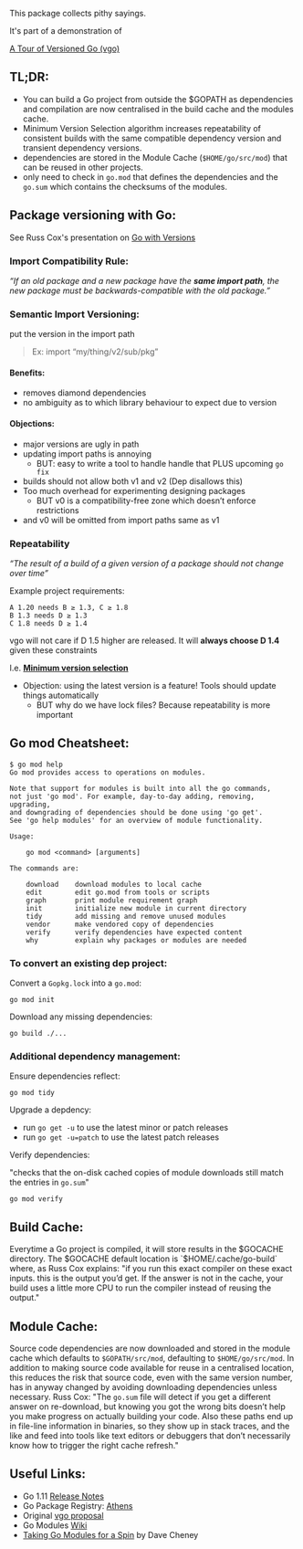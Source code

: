 This package collects pithy sayings.

It's part of a demonstration of

[A Tour of Versioned Go (vgo)](https://research.swtch.com/vgo-tour)

## TL;DR:
- You can build a Go project from outside the $GOPATH as dependencies and compilation are now centralised in the build cache and the modules cache.
- Minimum Version Selection algorithm increases repeatability of consistent builds with the same compatible dependency version and transient dependency versions.
- dependencies are stored in the Module Cache (`$HOME/go/src/mod`) that can be reused in other projects.
- only need to check in `go.mod` that defines the dependencies and the `go.sum` which contains the checksums of the modules.

## Package versioning with Go:
See Russ Cox's presentation on [Go with Versions](https://www.youtube.com/watch?v=F8nrpe0XWRg&list=PLq2Nv-Sh8EbbIjQgDzapOFeVfv5bGOoPE&index=3&t=0s)

### Import Compatibility Rule:

_“If an old package and a new package have the **same import path**, the new package must be backwards-compatible with the old package.”_

### Semantic Import Versioning:
put the version in the import path
> Ex: import “my/thing/v2/sub/pkg”

#### Benefits:
- removes diamond dependencies
- no ambiguity as to which library behaviour to expect due to version

#### Objections:
- major versions are ugly in path
- updating import paths is annoying
  - BUT: easy to write a tool to handle handle that PLUS upcoming `go fix`
- builds should not allow both v1 and v2 (Dep disallows this)
- Too much overhead for experimenting designing packages
  - BUT v0 is a compatibility-free zone which doesn’t enforce restrictions 
- and v0 will be omitted from import paths same as v1

### Repeatability
_“The result of a build of a given version of a package should not change over time”_

Example project requirements:
```
A 1.20 needs B ≥ 1.3, C ≥ 1.8
B 1.3 needs D ≥ 1.3
C 1.8 needs D ≥ 1.4
```
vgo will not care if D 1.5 higher are released. It will **always choose D 1.4** given these constraints

I.e. [**Minimum version selection**](https://research.swtch.com/vgo-mvs)

- Objection: using the latest version is a feature! Tools should update things automatically
  - BUT why do we have lock files? Because repeatability is more important

## Go mod Cheatsheet:
```
$ go mod help
Go mod provides access to operations on modules.

Note that support for modules is built into all the go commands,
not just 'go mod'. For example, day-to-day adding, removing, upgrading,
and downgrading of dependencies should be done using 'go get'.
See 'go help modules' for an overview of module functionality.

Usage:

	go mod <command> [arguments]

The commands are:

	download    download modules to local cache
	edit        edit go.mod from tools or scripts
	graph       print module requirement graph
	init        initialize new module in current directory
	tidy        add missing and remove unused modules
	vendor      make vendored copy of dependencies
	verify      verify dependencies have expected content
	why         explain why packages or modules are needed
```

### To convert an existing dep project:
Convert a `Gopkg.lock` into a `go.mod`:
```
go mod init
```
Download any missing dependencies:
```
go build ./...
```

### Additional dependency management:
Ensure dependencies reflect:
```
go mod tidy
```

Upgrade a depdency:
- run `go get -u` to use the latest minor or patch releases
- run `go get -u=patch` to use the latest patch releases

Verify dependencies:

"checks that the on-disk cached copies of module downloads still match the entries in `go.sum`"
```
go mod verify
```

## Build Cache:
Everytime a Go project is compiled, it will store results in the $GOCACHE directory. The $GOCACHE default location is `$HOME/.cache/go-build` where, as Russ Cox explains: "if you run this exact compiler on these exact inputs. this is the output you’d get. If the answer is not in the cache, your build uses a little more CPU to run the compiler instead of reusing the output."

## Module Cache:
Source code dependencies are now downloaded and stored in the module cache which defaults to `$GOPATH/src/mod`, defaulting to `$HOME/go/src/mod`. In addition to making source code available for reuse in a centralised location, this reduces the risk that source code, even with the same version number, has in anyway changed by avoiding downloading dependencies unless necessary. Russ Cox:
"The `go.sum` file will detect if you get a different answer on re-download, but knowing you got the wrong bits doesn’t help you make progress on actually building your code. Also these paths end up in file-line information in binaries, so they show up in stack traces, and the like and feed into tools like text editors or debuggers that don’t necessarily know how to trigger the right cache refresh."

## Useful Links:
- Go 1.11 [Release Notes](https://golang.org/doc/go1.11)
- Go Package Registry: [Athens](https://github.com/gomods/athens)
- Original [vgo proposal](https://research.swtch.com/vgo)
- Go Modules [Wiki](https://github.com/golang/go/wiki/Modules)
- [Taking Go Modules for a Spin](https://dave.cheney.net/2018/07/14/taking-go-modules-for-a-spin) by Dave Cheney
